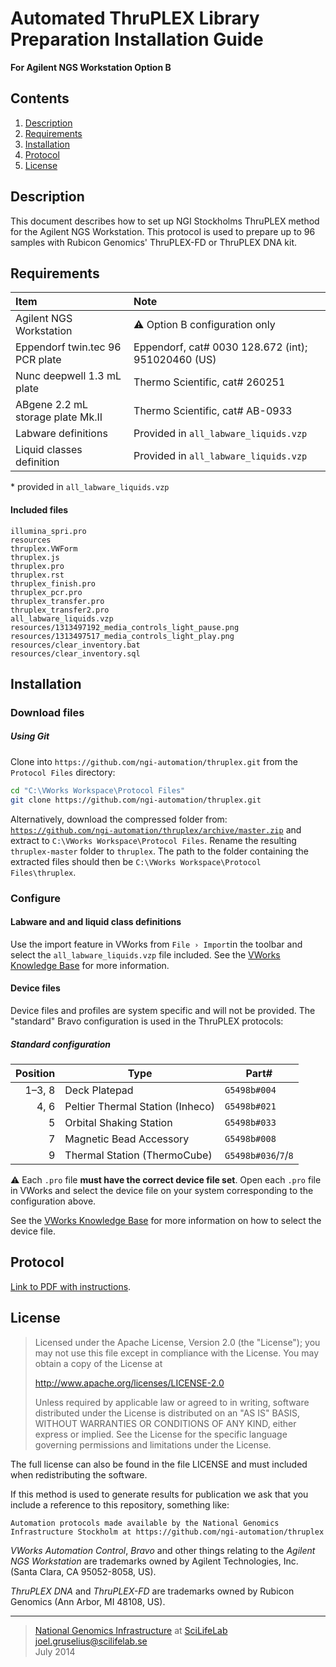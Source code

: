 # Automated ThruPLEX Library Preparation Installation Guide #
**For Agilent NGS Workstation Option B**

## Contents ##
1. [Description](#description)
2. [Requirements](#requirements)
3. [Installation](#installation)
4. [Protocol](#protocol)
5. [License](#license)

## Description ##
This document describes how to set up NGI Stockholms ThruPLEX method for the Agilent NGS Workstation. This protocol is used to prepare up to 96 samples with Rubicon Genomics' ThruPLEX-FD or ThruPLEX DNA kit.

## Requirements ##

Item                                 | Note
:------------------------------------|:---------
Agilent NGS Workstation              | :warning: Option B configuration only
Eppendorf twin.tec 96 PCR plate      | Eppendorf, cat# 0030 128.672 (int); 951020460 (US)
Nunc deepwell 1.3 mL plate           | Thermo Scientific, cat# 260251
ABgene 2.2 mL storage plate Mk.II    | Thermo Scientific, cat# AB-0933
Labware definitions                  | Provided in `all_labware_liquids.vzp`
Liquid classes definition            | Provided in `all_labware_liquids.vzp`

\* provided in `all_labware_liquids.vzp`

#### Included files ####
```
illumina_spri.pro
resources
thruplex.VWForm
thruplex.js
thruplex.pro
thruplex.rst
thruplex_finish.pro
thruplex_pcr.pro
thruplex_transfer.pro
thruplex_transfer2.pro
all_labware_liquids.vzp
resources/1313497192_media_controls_light_pause.png
resources/1313497517_media_controls_light_play.png
resources/clear_inventory.bat
resources/clear_inventory.sql
```

## Installation ##
### Download files ###


##### Using Git #####
Clone into `https://github.com/ngi-automation/thruplex.git` from the `Protocol Files` directory:

```bash
cd "C:\VWorks Workspace\Protocol Files"
git clone https://github.com/ngi-automation/thruplex.git
```

Alternatively, download the compressed folder from:
[`https://github.com/ngi-automation/thruplex/archive/master.zip`][zip]
and extract to `C:\VWorks Workspace\Protocol Files`. Rename the resulting `thruplex-master` folder to `thruplex`. The path to the folder containing the extracted files should then be `C:\VWorks Workspace\Protocol Files\thruplex`. 

### Configure ###
#### Labware and and liquid class definitions ####
Use the import feature in VWorks from `File › Import`in the toolbar and select the `all_labware_liquids.vzp` file included. See the [VWorks Knowledge Base][import] for more information.

#### Device files ####
Device files and profiles are system specific and will not be provided. The "standard" Bravo configuration is used in the ThruPLEX protocols:

##### Standard configuration #####
Position | Type | Part#
-------: | ---- | -----
1&ndash;3, 8  | Deck Platepad | `G5498b#004`
4, 6     | Peltier Thermal Station (Inheco) | `G5498b#021`
5        | Orbital Shaking Station | `G5498b#033`
7        | Magnetic Bead Accessory | `G5498b#008`
9        | Thermal Station (ThermoCube) | `G5498b#036`/`7`/`8`

:warning:  Each `.pro` file **must have the correct device file set**. Open each `.pro` file in VWorks and select the device file on your system corresponding to the configuration above.

See the [VWorks Knowledge Base][device-file] for more information on how to select the device file.

## Protocol ##

[Link to PDF with instructions][sop].

## License ##
> Licensed under the Apache License, Version 2.0 (the "License");
> you may not use this file except in compliance with the License.
> You may obtain a copy of the License at
> 
> http://www.apache.org/licenses/LICENSE-2.0
>
> Unless required by applicable law or agreed to in writing, software
> distributed under the License is distributed on an "AS IS" BASIS,
> WITHOUT WARRANTIES OR CONDITIONS OF ANY KIND, either express or implied.
> See the License for the specific language governing permissions and limitations under the License.

The full license can also be found in the file LICENSE and must included when redistributing the software.

If this method is used to generate results for publication we ask that you include a reference to this repository, something like:
```
Automation protocols made available by the National Genomics Infrastructure Stockholm at https://github.com/ngi-automation/thruplex
```

*VWorks Automation Control*, *Bravo* and other things relating to the *Agilent NGS Workstation* are trademarks owned by Agilent Technologies, Inc. (Santa Clara, CA 95052-8058, US).

*ThruPLEX DNA* and *ThruPLEX-FD* are trademarks owned by Rubicon Genomics (Ann Arbor, MI 48108, US).

[email]: mailto:joel.gruselius@scilifelab.se "E-mail author"
[ngi]: https://www.scilifelab.se/facilities/ngi-stockholm/ "NGI Stockholm"
[scilife]: https://www.scilifelab.se "SciLifeLab"
[zip]: https://github.com/ngi-automation/thruplex/archive/master.zip
[import]: http://www.velocity11.com/techdocs/AutomationSolutionsKB/vworks4_ug/11_Troubleshooting.15.03.html#2005458
[catalog]: http://www.chem.agilent.com/Library/catalogs/Public/5991-0369EN.pdf
[sop]: http://goo.gl/IixcVn
[device-file]: http://www.velocity11.com/techdocs/AutomationSolutionsKB/vworks4_ug/02_CreateProtocolBasic.04.08.html#1981042

---

>[National Genomics Infrastructure][ngi] at [SciLifeLab][scilife]  
<joel.gruselius@scilifelab.se>  
July 2014
